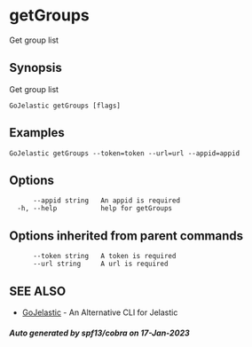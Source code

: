 #  getGroups

Get group list

## Synopsis

Get group list

```
GoJelastic getGroups [flags]
```

## Examples

```
GoJelastic getGroups --token=token --url=url --appid=appid
```

## Options

```
      --appid string   An appid is required
  -h, --help           help for getGroups
```

## Options inherited from parent commands

```
      --token string   A token is required
      --url string     A url is required
```

## SEE ALSO

* [GoJelastic](GoJelastic.md)	 - An Alternative CLI for Jelastic

##### Auto generated by spf13/cobra on 17-Jan-2023
